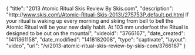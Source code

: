 {
    "title": "2013 Atomic Ritual Skis Review By Skis.com",
    "description": "http:\/\/www.skis.com\/Atomic-Ritual-Skis-2013\/275753P,default,pd.html  If your ritual is waking up every morning and skiing from bell to bell the Atomic Ritual will be your new daily habit. At 103 mm underfoot the Ritual is designed to be out on the mountai",
    "videoid": "3766167",
    "date_created": "1411361158",
    "date_modified": "1418182008",
    "type": "captivate",
    "layout": "video",
    "url": "\/v\/2013-atomic-ritual-skis-review-by-skis-com\/3766167"
}